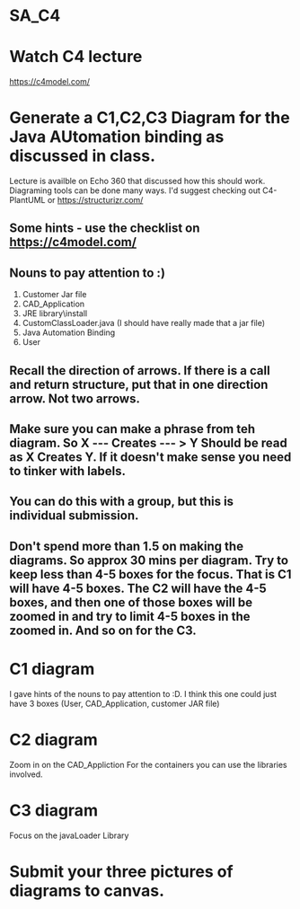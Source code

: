# SA_C4

# Watch C4 lecture
https://c4model.com/

# Generate a C1,C2,C3 Diagram for the Java AUtomation binding as discussed in class.  
Lecture is availble on Echo 360 that discussed how this should work.
Diagraming tools can be done many ways.  I'd suggest checking out C4-PlantUML or https://structurizr.com/

## Some hints - use the checklist on https://c4model.com/
## Nouns to pay attention to :)
1) Customer Jar file
2) CAD_Application
3) JRE library\install
4) CustomClassLoader.java (I should have really made that a jar file)
5) Java Automation Binding
7) User
## Recall the direction of arrows.  If there is a call and return structure, put that in one direction arrow.  Not two arrows.
## Make sure you can make a phrase from teh diagram.  So  X --- Creates --- > Y   Should be read as X Creates Y.  If it doesn't make sense you need to tinker with labels.


## You can do this with a group, but this is individual submission.

## Don't spend more than 1.5 on making the diagrams.  So approx 30 mins per diagram.  Try to keep less than 4-5 boxes for the focus. That is C1 will have 4-5 boxes.  The C2 will have the 4-5 boxes, and then one of those boxes will be zoomed in and try to limit 4-5 boxes in the zoomed in.  And so on for the C3.

# C1 diagram
I gave hints of the nouns to pay attention to :D.  I think this one could just have 3 boxes (User, CAD_Application, customer JAR file)

# C2 diagram
Zoom in on the CAD_Appliction
For the containers you can use the libraries involved.  

# C3 diagram
Focus on the javaLoader Library

# Submit your three pictures of diagrams to canvas.

